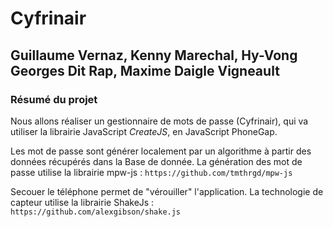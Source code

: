 # Cyfrinair

## Guillaume Vernaz, Kenny Marechal, Hy-Vong Georges Dit Rap, Maxime Daigle Vigneault

### Résumé du projet

Nous allons réaliser un gestionnaire de mots de passe (Cyfrinair), qui va utiliser la librairie JavaScript *CreateJS*, en JavaScript PhoneGap.

Les mot de passe sont générer localement par un algorithme à partir des données récupérés dans la Base de donnée.
La génération des mot de passe utilise la librairie mpw-js : 
```https://github.com/tmthrgd/mpw-js```

Secouer le téléphone permet de "vérouiller" l'application.
La technologie de capteur utilise la librairie ShakeJs : 
```https://github.com/alexgibson/shake.js```

